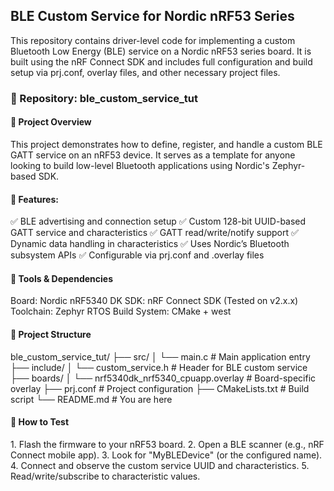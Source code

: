 <h2> BLE Custom Service for Nordic nRF53 Series </h2>

This repository contains driver-level code for implementing a custom Bluetooth Low Energy (BLE) service on a Nordic nRF53 series board. It is built using the nRF Connect SDK and includes full configuration and build setup via prj.conf, overlay files, and other necessary project files.

<h3>📁 Repository: ble_custom_service_tut</h3>

<h4>🚀 Project Overview</h4>
This project demonstrates how to define, register, and handle a custom BLE GATT service on an nRF53 device. It serves as a template for anyone looking to build low-level Bluetooth applications using Nordic's Zephyr-based SDK.

<h4>📌 Features:</h4>
    ✅ BLE advertising and connection setup
    ✅ Custom 128-bit UUID-based GATT service and characteristics
    ✅ GATT read/write/notify support
    ✅ Dynamic data handling in characteristics
    ✅ Uses Nordic’s Bluetooth subsystem APIs
    ✅ Configurable via prj.conf and .overlay files

<h4>🧰 Tools & Dependencies</h4>
    Board: Nordic nRF5340 DK
    SDK: nRF Connect SDK (Tested on v2.x.x)
    Toolchain: Zephyr RTOS
    Build System: CMake + west

<h4>📁 Project Structure</h4>
ble_custom_service_tut/
├── src/
│   └── main.c              # Main application entry
├── include/
│   └── custom_service.h    # Header for BLE custom service
├── boards/
│   └── nrf5340dk_nrf5340_cpuapp.overlay # Board-specific overlay
├── prj.conf                # Project configuration
├── CMakeLists.txt          # Build script
└── README.md               # You are here

<h4>📡 How to Test</h4>
    1. Flash the firmware to your nRF53 board.
    2. Open a BLE scanner (e.g., nRF Connect mobile app).
    3. Look for "MyBLEDevice" (or the configured name).
    4. Connect and observe the custom service UUID and characteristics.
    5. Read/write/subscribe to characteristic values.
